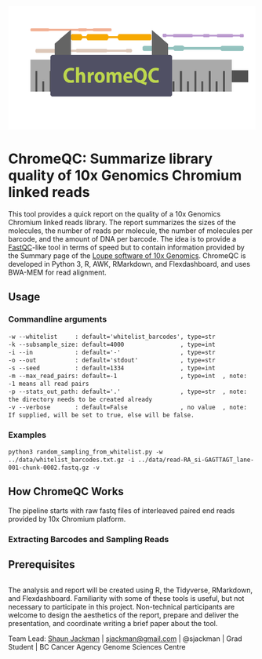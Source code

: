 ![ChromeQC logo](chromeqc-logo.png)

# ChromeQC: Summarize library quality of 10x Genomics Chromium linked reads

This tool provides a quick report on the quality of a 10x Genomics Chromium linked reads library. The report summarizes the sizes of the molecules, the number of reads per molecule, the number of molecules per barcode, and the amount of DNA per barcode. The idea is to provide a [FastQC](https://www.bioinformatics.babraham.ac.uk/projects/fastqc/)-like tool in terms of speed but to contain information provided by the Summary page of the [Loupe software of 10x Genomics](https://support.10xgenomics.com/genome-exome/software/visualization/latest/what-is-loupe). ChromeQC is developed in Python 3, R, AWK, RMarkdown, and Flexdashboard, and uses BWA-MEM for read alignment.

## Usage

### Commandline arguments
```
-w --whitelist     : default='whitelist_barcodes', type=str
-k --subsample_size: default=4000                , type=int
-i --in            : default='-'                 , type=str
-o --out           : default='stdout'            , type=str
-s --seed          : default=1334                , type=int
-m --max_read_pairs: default=-1                  , type=int  , note: -1 means all read pairs
-p --stats_out_path: default='.'                 , type=str  , note: the directory needs to be created already
-v --verbose       : default=False               , no value  , note: If supplied, will be set to true, else will be false.
```

### Examples
```
python3 random_sampling_from_whitelist.py -w ../data/whitelist_barcodes.txt.gz -i ../data/read-RA_si-GAGTTAGT_lane-001-chunk-0002.fastq.gz -v
```
## How ChromeQC Works
The pipeline starts with raw fastq files of interleaved paired end reads provided by 10x Chromium platform.
### Extracting Barcodes and Sampling Reads

## Prerequisites
```
```

The analysis and report will be created using R, the Tidyverse, RMarkdown, and Flexdashboard. Familiarity with some of these tools is useful, but not necessary to participate in this project. Non-technical participants are welcome to design the aesthetics of the report, prepare and deliver the presentation, and coordinate writing a brief paper about the tool.

Team Lead: [Shaun Jackman](http://sjackman.ca) | sjackman@gmail.com | @sjackman | Grad Student | BC Cancer Agency Genome Sciences Centre
